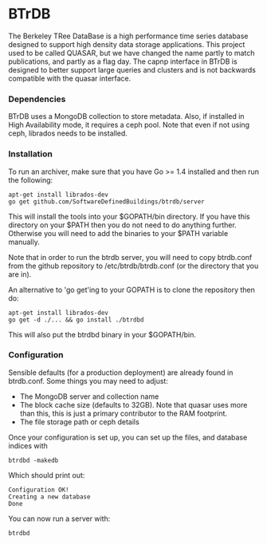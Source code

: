 BTrDB
=====

The Berkeley TRee DataBase is a high performance time series
database designed to support high density data storage applications.
This project used to be called QUASAR, but we have changed the name
partly to match publications, and partly as a flag day. The capnp interface
in BTrDB is designed to better support large queries and clusters and is not 
backwards compatible with the quasar interface.

### Dependencies

BTrDB uses a MongoDB collection to store metadata. Also, if installed in High Availability
mode, it requires a ceph pool. Note that even if not using ceph, librados needs to be 
installed.

### Installation

To run an archiver, make sure that you have Go >= 1.4 installed and then
run the following:

```
apt-get install librados-dev
go get github.com/SoftwareDefinedBuildings/btrdb/server
```

This will install the tools into your
$GOPATH/bin directory. If you have this directory on your $PATH then you do
not need to do anything further. Otherwise you will need to add the binaries
to your $PATH variable manually. 

Note that in order to run the btrdb server, you will need to copy btrdb.conf
from the github repository to /etc/btrdb/btrdb.conf (or the directory that
you are in).

An alternative to 'go get'ing to your GOPATH is to clone the repository then do:

```
apt-get install librados-dev
go get -d ./... && go install ./btrdbd
```

This will also put the btrdbd binary in your $GOPATH/bin.

### Configuration

Sensible defaults (for a production deployment) are already found in btrdb.conf. Some things you may need
to adjust:
 - The MongoDB server and collection name
 - The block cache size (defaults to 32GB). Note that quasar uses more than this, this is just
   a primary contributor to the RAM footprint.
 - The file storage path or ceph details

Once your configuration is set up, you can set up the files, and database indices with

```
btrdbd -makedb
```

Which should print out:
```
Configuration OK!
Creating a new database
Done
```

You can now run a server with:
```
btrdbd
```





